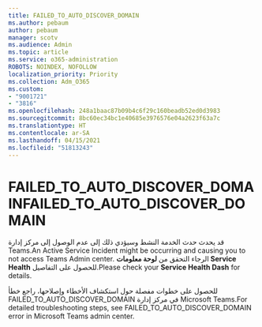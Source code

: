 ```yaml
---
title: FAILED_TO_AUTO_DISCOVER_DOMAIN
ms.author: pebaum
author: pebaum
manager: scotv
ms.audience: Admin
ms.topic: article
ms.service: o365-administration
ROBOTS: NOINDEX, NOFOLLOW
localization_priority: Priority
ms.collection: Adm_O365
ms.custom:
- "9001721"
- "3816"
ms.openlocfilehash: 248a1baac87b09b4c6f29c160beadb52ed0d3983
ms.sourcegitcommit: 8bc60ec34bc1e40685e3976576e04a2623f63a7c
ms.translationtype: HT
ms.contentlocale: ar-SA
ms.lasthandoff: 04/15/2021
ms.locfileid: "51813243"
---
```

# <a name="failed_to_auto_discover_domain"></a><span data-ttu-id="f510e-102">FAILED_TO_AUTO_DISCOVER_DOMAIN</span><span class="sxs-lookup"><span data-stu-id="f510e-102">FAILED_TO_AUTO_DISCOVER_DOMAIN</span></span>

<span data-ttu-id="f510e-103">قد يحدث حدث الخدمة النشط وسيؤدي ذلك إلى عدم الوصول إلى مركز إدارة Teams.</span><span class="sxs-lookup"><span data-stu-id="f510e-103">An Active Service Incident might be occurring and causing you to not access Teams Admin center.</span></span> <span data-ttu-id="f510e-104">الرجاء التحقق من **لوحة معلومات Service Health** للحصول على التفاصيل.</span><span class="sxs-lookup"><span data-stu-id="f510e-104">Please check your **Service Health Dash** for details.</span></span>

<span data-ttu-id="f510e-105">للحصول على خطوات مفصلة حول استكشاف الأخطاء وإصلاحها، راجع خطأ FAILED_TO_AUTO_DISCOVER_DOMAIN في مركز إدارة Microsoft Teams.</span><span class="sxs-lookup"><span data-stu-id="f510e-105">For detailed troubleshooting steps, see FAILED_TO_AUTO_DISCOVER_DOMAIN error in Microsoft Teams admin center.</span></span>
